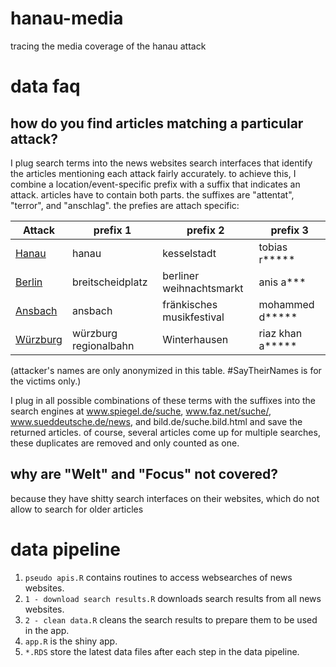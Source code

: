 # hanau-media
tracing the media coverage of the hanau attack

# data faq
## how do you find articles matching a particular attack?
I plug search terms into the news websites search interfaces that identify the articles mentioning each attack fairly accurately. to achieve this, I combine
a location/event-specific prefix with a suffix that indicates an attack. articles have to contain both parts.
the suffixes are "attentat", "terror", and "anschlag". the prefies are attach specific:

| Attack  |  prefix 1 |  prefix 2 |  prefix 3 |
|---------|---------------|---------------|---------------|
|[Hanau](https://de.wikipedia.org/wiki/Anschlag_in_Hanau_2020)    |hanau          |kesselstadt    |tobias r*****  |
|[Berlin](https://de.wikipedia.org/wiki/Anschlag_auf_den_Berliner_Weihnachtsmarkt_an_der_Ged%C3%A4chtniskirche)   |breitscheidplatz|berliner weihnachtsmarkt|anis a***|
|[Ansbach](https://de.wikipedia.org/wiki/Sprengstoffanschlag_von_Ansbach)  |ansbach        |fränkisches musikfestival|mohammed d*****|
|[Würzburg](https://de.wikipedia.org/wiki/Anschlag_in_einer_Regionalbahn_bei_W%C3%BCrzburg) |würzburg regionalbahn|Winterhausen|riaz khan a*****|

(attacker's names are only anonymized in this table. #SayTheirNames is for the victims only.)

I plug in all possible combinations of these terms with the suffixes into the search engines at www.spiegel.de/suche, www.faz.net/suche/, www.sueddeutsche.de/news, and bild.de/suche.bild.html and save the returned articles. of course, several articles come up for multiple searches, these duplicates are removed and only counted as one.


## why are "Welt" and "Focus" not covered?
because they have shitty search interfaces on their websites, which do not allow to search for older articles

# data pipeline
1. `pseudo apis.R` contains routines to access websearches of news websites.
1. `1 - download search results.R` downloads search results from all news websites.
1. `2 - clean data.R` cleans the search results to prepare them to be used in the app.
1. `app.R` is the shiny app.
1. `*.RDS` store the latest data files after each step in the data pipeline.

